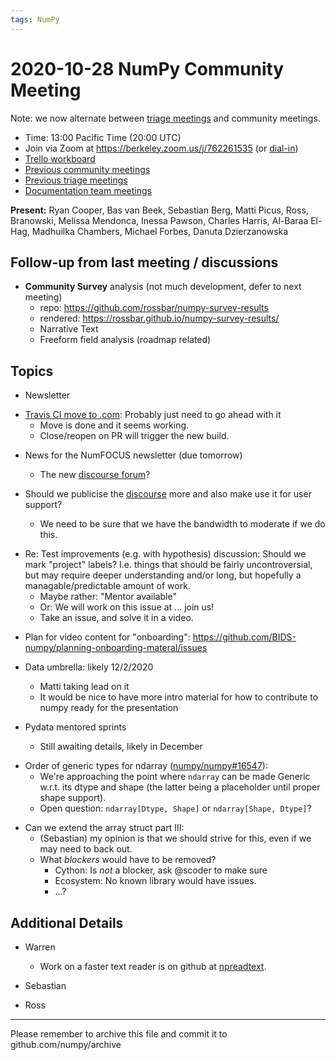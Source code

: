 ```yaml
---
tags: NumPy
---
```


# 2020-10-28 NumPy Community Meeting

Note: we now alternate between [triage meetings](https://hackmd.io/68i_JvOYQfy9ERiHgXMPvg) and community meetings.

- Time: 13:00 Pacific Time (20:00 UTC)
- Join via Zoom at https://berkeley.zoom.us/j/762261535 (or [dial-in](https://berkeley.zoom.us/u/aC3ENhycM))
- [Trello workboard](https://trello.com/b/Azg4fYZH/numpy-at-bids)
- [Previous community meetings](https://github.com/numpy/archive/tree/master/status_meetings)
- [Previous triage meetings](https://github.com/numpy/archive/tree/master/triage_meetings)
- [Documentation team meetings](https://hackmd.io/oB_boakvRqKR-_2jRV-Qjg)

**Present:** Ryan Cooper, Bas van Beek, Sebastian Berg, Matti Picus, Ross, Branowski, Melissa Mendonca, Inessa Pawson, Charles Harris, Al-Baraa El-Hag, Madhuilka Chambers, Michael Forbes, Danuta Dzierzanowska 



## Follow-up from last meeting / discussions

- **Community Survey** analysis (not much development, defer to next meeting)
  - repo: https://github.com/rossbar/numpy-survey-results
  - rendered: https://rossbar.github.io/numpy-survey-results/
  - Narrative Text
  - Freeform field analysis (roadmap related)



## Topics

- Newsletter 

* [Travis CI move to .com](https://github.com/numpy/numpy/issues/17656): Probably just need to go ahead with it
  * Move is done and it seems working.
  * Close/reopen on PR will trigger the new build.

- News for the NumFOCUS newsletter (due tomorrow)
  - The new [discourse forum](https://numpy.discourse.group/)?

- Should we publicise the [discourse](https://numpy.discourse.group/) more and also make use it for user support?
  - We need to be sure that we have the bandwidth to moderate if we do this.

* Re: Test improvements (e.g. with hypothesis) discussion: Should we mark "project" labels? I.e. things that should be fairly uncontroversial, but may require deeper understanding and/or long, but hopefully a managable/predictable amount of work.
  - Maybe rather: "Mentor available"
  - Or: We will work on this issue at ... join us!
  - Take an issue, and solve it in a video.

- Plan for video content for "onboarding": https://github.com/BIDS-numpy/planning-onboarding-materal/issues


- Data umbrella: likely 12/2/2020
  * Matti taking lead on it
  * It would be nice to have more intro material for how to contribute to numpy ready for the presentation


- Pydata mentored sprints
  * Still awaiting details, likely in December

* Order of generic types for ndarray ([numpy/numpy#16547](https://github.com/numpy/numpy/issues/16547)):
   * We're approaching the point where `ndarray` can be made Generic w.r.t. its dtype and shape (the latter being a placeholder until proper shape support).
   * Open question: `ndarray[Dtype, Shape]` or `ndarray[Shape, Dtype]`?


- Can we extend the array struct part III:
  * (Sebastian) my opinion is that we should strive for this, even if we may need to back out.
  * What *blockers* would have to be removed?
    * Cython: Is *not* a blocker, ask @scoder to make sure
    * Ecosystem: No known library would have issues.
    * ...?




## Additional Details

- Warren

  - Work on a faster text reader is on github at [npreadtext](https://github.com/WarrenWeckesser/npreadtext).

- Sebastian


- Ross

---

Please remember to archive this file and commit it to github.com/numpy/archive

